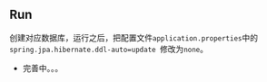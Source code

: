 ## Run
创建对应数据库，运行之后，把配置文件`application.properties`中的`spring.jpa.hibernate.ddl-auto=update
`修改为`none`。

* 完善中。。。